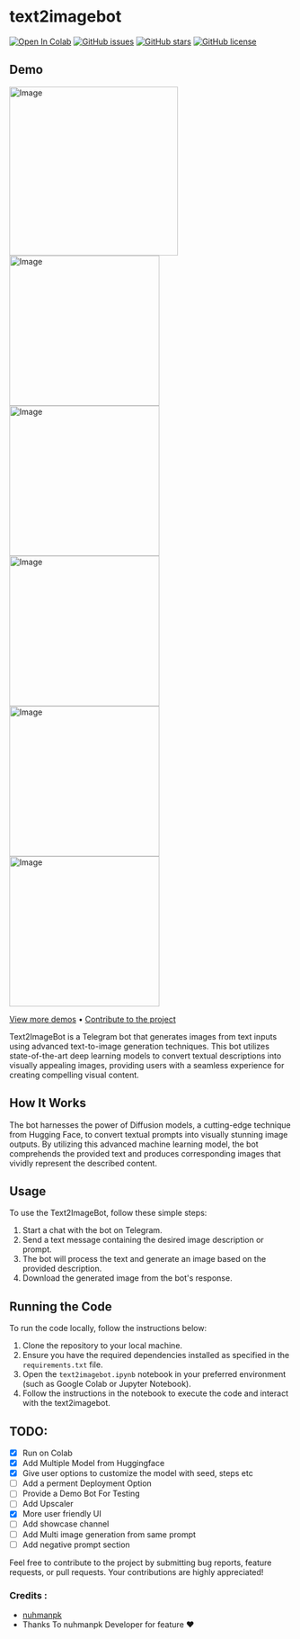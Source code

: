 # text2imagebot
[![Open In Colab](https://colab.research.google.com/assets/colab-badge.svg)](https://colab.research.google.com/github/SudoR2spr/text2imagebot/blob/main/text2imagebot.ipynb)
[![GitHub issues](https://img.shields.io/github/issues/nuhmanpk/text2imagebot)](https://github.com/nuhmanpk/text2imagebot/issues) 
[![GitHub stars](https://img.shields.io/github/stars/nuhmanpk/text2imagebot)](https://github.com/nuhmanpk/text2imagebot/stargazers) 
[![GitHub license](https://img.shields.io/github/license/nuhmanpk/text2imagebot)](https://github.com/nuhmanpk/text2imagebot/blob/main/LICENSE)

## Demo

<div>
  <img src="https://github.com/SudoR2spr/text2imagebot/blob/main/assests/photo_2023-10-30_22-44-24.jpg" alt="Image" width="300"/>
  <img src="https://github.com/SudoR2spr/text2imagebot/blob/main/assests/photo_2023-10-30_23-15-27.jpg" alt="Image" width="267"/>
  <img src="https://github.com/SudoR2spr/text2imagebot/blob/main/assests/photo_2023-10-30_23-15-22.jpg" alt="Image" width="267"/>
  <img src="https://github.com/SudoR2spr/text2imagebot/blob/main/assests/photo_2023-10-30_23-15-24.jpg" alt="Image" width="267"/>
  <img src="https://github.com/SudoR2spr/text2imagebot/blob/main/assests/photo_2023-10-30_23-15-25.jpg" alt="Image" width="267"/>
  <img src="https://github.com/SudoR2spr/text2imagebot/blob/main/assests/photo_2023-10-30_23-15-26.jpg" alt="Image" width="267"/>
</div>

[View more demos](https://github.com/nuhmanpk/text2imagebot/tree/17e23f59cff76acc8d8321512fb4b906a0d14fd8/assests) • [Contribute to the project](https://github.com/nuhmanpk/text2imagebot/fork) 

Text2ImageBot is a Telegram bot that generates images from text inputs using advanced text-to-image generation techniques. This bot utilizes state-of-the-art deep learning models to convert textual descriptions into visually appealing images, providing users with a seamless experience for creating compelling visual content.

## How It Works

The bot harnesses the power of Diffusion models, a cutting-edge technique from Hugging Face, to convert textual prompts into visually stunning image outputs. By utilizing this advanced machine learning model, the bot comprehends the provided text and produces corresponding images that vividly represent the described content.


## Usage

To use the Text2ImageBot, follow these simple steps:

1. Start a chat with the bot on Telegram.
2. Send a text message containing the desired image description or prompt.
3. The bot will process the text and generate an image based on the provided description.
4. Download the generated image from the bot's response.

## Running the Code

To run the code locally, follow the instructions below:

1. Clone the repository to your local machine.
2. Ensure you have the required dependencies installed as specified in the `requirements.txt` file.
3. Open the `text2imagebot.ipynb` notebook in your preferred environment (such as Google Colab or Jupyter Notebook).
4. Follow the instructions in the notebook to execute the code and interact with the text2imagebot.


## TODO:

  - [x] Run on Colab
  - [x] Add Multiple Model from Huggingface
  - [x] Give user options to customize the model with seed, steps etc
  - [ ] Add a perment Deployment Option
  - [ ] Provide a Demo Bot For Testing
  - [ ] Add Upscaler
  - [x] More user friendly UI
  - [ ] Add showcase channel
  - [ ] Add Multi image generation from same prompt
  - [ ]  Add negative prompt section 

Feel free to contribute to the project by submitting bug reports, feature requests, or pull requests. Your contributions are highly appreciated!

### Credits : 

- [nuhmanpk](https://github.com/nuhmanpk)
- Thanks To nuhmanpk Developer for feature ❤️
